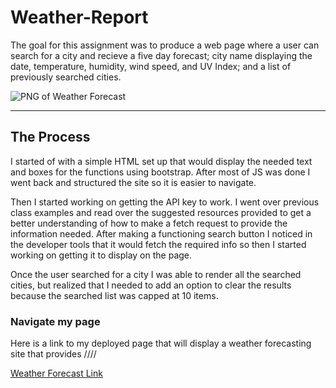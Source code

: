 # Weather-Report

The goal for this assignment was to produce a web page where a user can search for a city and recieve a five day forecast; city name displaying the date, temperature, humidity, wind speed, and UV Index; and a list of previously searched cities. 

![PNG of Weather Forecast]()

--------------------------------------

## The Process 

I started of with a simple HTML set up that would display the needed text and boxes for the functions using bootstrap. After most of JS was done I went back and structured the site so it is easier to navigate. 

Then I started working on getting the API key to work. I went over previous class examples and read over the suggested resources provided to get a better understanding of how to make a fetch request to provide the information needed. After making a functioning search button I noticed in the developer tools that it would fetch the required info so then I started working on getting it to display on the page. 

Once the user searched for a city I was able to render all the searched cities, but realized that I needed to add an option to clear the results because the searched list was capped at 10 items.


### Navigate my page

Here is a link to my deployed page that will display a weather forecasting site that provides ////

[Weather Forecast Link]()
